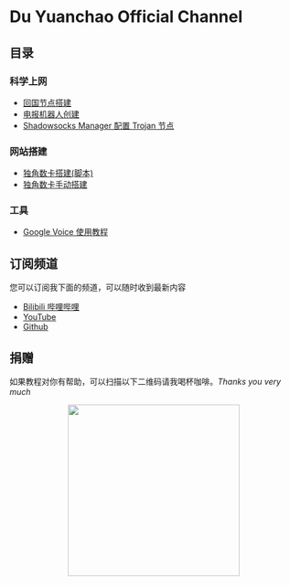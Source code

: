 # Du Yuanchao Official Channel
## 目录

### 科学上网

* [回国节点搭建](docs/回国节点搭建.md)
* [电报机器人创建](docs/电报机器人创建.md)
* [Shadowsocks Manager 配置 Trojan 节点](docs/ShadowsocksManager配置Trojan节点.md)

### 网站搭建

* [独角数卡搭建(脚本)](docs/独角数卡搭建.md)
* [独角数卡手动搭建](docs/独角卡搭建手动版本.md)

### 工具

* [Google Voice 使用教程](docs/GoogleVoice使用教程.md)

## 订阅频道
您可以订阅我下面的频道，可以随时收到最新内容
* [Bilibili 哔哩哔哩](https://space.bilibili.com/330911815)
* [YouTube](https://www.youtube.com/channel/UCMlZDrH22gTQ_5tofAi9GKw)
* [Github](https://github.com/shellhub)

## 捐赠

如果教程对你有帮助，可以扫描以下二维码请我喝杯咖啡。*Thanks you very much*
<div align=center><img src="donate.png" width = "300" div align=center />
